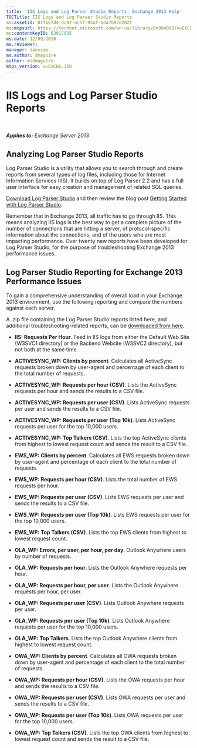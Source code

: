 ```yaml
---
title: 'IIS Logs and Log Parser Studio Reports: Exchange 2013 Help'
TOCTitle: IIS Logs and Log Parser Studio Reports
ms:assetid: 01fa67d4-dc02-4c5f-93af-6da7b97d282f
ms:mtpsurl: https://technet.microsoft.com/en-us/library/Dn904092(v=EXCHG.150)
ms:contentKeyID: 63917935
ms.date: 12/09/2016
ms.reviewer: 
manager: dansimp
ms.author: dmaguire
author: msdmaguire
mtps_version: v=EXCHG.150
---
```


# IIS Logs and Log Parser Studio Reports

 

_**Applies to:** Exchange Server 2013_

## Analyzing Log Parser Studio Reports

Log Parser Studio is a utility that allows you to search through and create reports from several types of log files, including those for Internet Information Services (IIS). It builds on top of Log Parser 2.2 and has a full user interface for easy creation and management of related SQL queries.

[Download Log Parser Studio](https://go.microsoft.com/fwlink/p/?linkid=524244) and then review the blog post [Getting Started with Log Parser Studio](https://go.microsoft.com/fwlink/p/?linkid=524243).

Remember that in Exchange 2013, all traffic has to go through IIS. This means analyzing IIS logs is the best way to get a complete picture of the number of connections that are hitting a server, of protocol-specific information about the connections, and of the users who are most impacting performance. Over twenty new reports have been developed for Log Parser Studio, for the purpose of troubleshooting Exchange 2013 performance issues.

## Log Parser Studio Reporting for Exchange 2013 Performance Issues

To gain a comprehensive understanding of overall load in your Exchange 2013 environment, use the following reporting and compare the numbers against each server.

A .zip file containing the Log Parser Studio reports listed here, and additional troubleshooting-related reports, can be [downloaded from here](https://go.microsoft.com/fwlink/p/?linkid=524245).

  - **IIS: Requests Per Hour**. Feed in IIS logs from either the Default Web Site (W3SVC1 directory) or the Backend Website (W3SVC2 directory), but not both at the same time.

  - **ACTIVESYNC\_WP: Clients by percent**. Calculates all ActiveSync requests broken down by user-agent and percentage of each client to the total number of requests.

  - **ACTIVESYNC\_WP: Requests per hour (CSV)**. Lists the ActiveSync requests per hour and sends the results to a CSV file.

  - **ACTIVESYNC\_WP: Requests per user (CSV)**. Lists ActiveSync requests per user and sends the results to a CSV file.

  - **ACTIVESYNC\_WP: Requests per user (Top 10k)**. Lists ActiveSync requests per user for the top 10,000 users.

  - **ACTIVESYNC\_WP: Top Talkers (CSV)**. Lists the top ActiveSync clients from highest to lowest request count and sends the result to a CSV file.

  - **EWS\_WP: Clients by percent**. Calculates all EWS requests broken down by user-agent and percentage of each client to the total number of requests.

  - **EWS\_WP: Requests per hour (CSV)**. Lists the total number of EWS requests per hour.

  - **EWS\_WP: Requests per user (CSV)**. Lists EWS requests per user and sends the results to a CSV file.

  - **EWS\_WP: Requests per user (Top 10k)**. Lists EWS requests per user for the top 10,000 users.

  - **EWS\_WP: Top Talkers (CSV)**. Lists the top EWS clients from highest to lowest request count.

  - **OLA\_WP: Errors, per user, per hour, per day**. Outlook Anywhere users by number of requests.

  - **OLA\_WP: Requests per hour**. Lists the Outlook Anywhere requests per hour.

  - **OLA\_WP: Requests per hour, per user**. Lists the Outlook Anywhere requests per hour, per user.

  - **OLA\_WP: Requests per user (CSV)**. Lists Outlook Anywhere requests per user.

  - **OLA\_WP: Requests per user (Top 10k)**. Lists Outlook Anywhere requests per user for the top 10,000 users.

  - **OLA\_WP: Top Talkers**. Lists the top Outlook Anywhere clients from highest to lowest request count.

  - **OWA\_WP: Clients by percent**. Calculates all OWA requests broken down by user-agent and percentage of each client to the total number of requests.

  - **OWA\_WP: Requests per hour (CSV)**. Lists the OWA requests per hour and sends the results to a CSV file.

  - **OWA\_WP: Requests per user (CSV)**. Lists OWA requests per user and sends the results to a CSV file.

  - **OWA\_WP: Requests per user (Top 10k)**. Lists OWA requests per user for the top 10,000 users.

  - **OWA\_WP: Top Talkers (CSV)**. Lists the top OWA clients from highest to lowest request count and sends the result to a CSV file.
